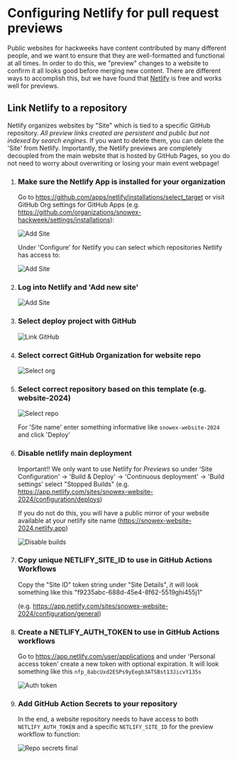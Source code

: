 # Configuring Netlify for pull request previews

Public websites for hackweeks have content contributed by many different people, and we want to ensure that they are well-formatted and functional at all times. In order to do this, we "preview" changes to a website to confirm it all looks good before merging new content. There are different ways to accomplish this, but we have found that [Netlify](https://www.netlify.com) is free and works well for previews. 

## Link Netlify to a repository

Netlify organizes websites by "Site" which is tied to a specific GitHub repository. *All preview links created are persistent and public but not indexed by search engines.* If you want to delete them, you can delete the 'Site' from Netlify. Importantly, the Netlify previews are completely decoupled from the main website that is hosted by GitHub Pages, so you do not need to worry about overwriting or losing your main event webpage!

1. ### Make sure the Netlify App is installed for your organization

   Go to https://github.com/apps/netlify/installations/select_target or visit GitHub Org settings for GitHub Apps (e.g. https://github.com/organizations/snowex-hackweek/settings/installations):

   ![Add Site](./images/netlify-install-github-app.png)

   Under 'Configure' for Netlify you can select which repositories Netlify has access to: 

   ![Add Site](./images/netlify-repo-access.png)

1. ### Log into Netlify and 'Add new site'

   ![Add Site](./images/netlify-addsite.png)

1. ### Select deploy project with GitHub

   ![Link GitHub](./images/netlify-link-github.png)

1. ### Select correct GitHub Organization for website repo

   ![Select org](./images/netlify-select-org.png)

1. ### Select correct repository based on this template (e.g. website-2024)

   ![Select repo](./images/netlify-select-repo.png)

   For 'Site name' enter something informative like `snowex-website-2024` and click 'Deploy'

1. ### Disable netlify main deployment

   Important!! We only want to use Netlify for *Previews* so under 'Site Configuration' -> 'Build & Deploy' -> 'Continuous deployment' -> 'Build settings' select "Stopped Builds"
   (e.g. https://app.netlify.com/sites/snowex-website-2024/configuration/deploys)

   If you do not do this, you will have a public mirror of your website available at your netlify site name (https://snowex-website-2024.netlify.app)

   ![Disable builds](./images/netlify-stop-builds.png)

1. ### Copy unique NETLIFY_SITE_ID to use in GitHub Actions Workflows

   Copy the "Site ID" token string under "Site Details", it will look something like this "f9235abc-688d-45e4-8f62-5519ghi455j1"

   (e.g. https://app.netlify.com/sites/snowex-website-2024/configuration/general)

1. ### Create a NETLIFY_AUTH_TOKEN to use in GitHub Actions workflows

   Go to https://app.netlify.com/user/applications and under 'Personal access token' create a new token with optional expiration. It will look something like this `nfp_8abcUxd2ESPs9yEegb3ATSBst13JicvY135s`

   ![Auth token](./images/netlify-auth-token.png)


1. ### Add GitHub Action Secrets to your repository

   In the end, a website repository needs to have access to both `NETLIFY_AUTH_TOKEN` and a specific `NETLIFY_SITE_ID` for the preview workflow to function:

   ![Repo secrets final](./images/github-repo-secrets2.png)
